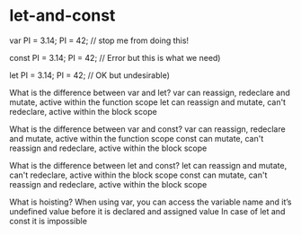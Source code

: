 # let-and-const

var PI = 3.14;
PI = 42; // stop me from doing this!

const PI = 3.14;
PI = 42; // Error but this is what we need)

let PI = 3.14;
PI = 42; // OK but undesirable)

What is the difference between var and let?
var can reassign, redeclare and mutate, active within the function scope
let can reassign and mutate, can't redeclare, active within the block scope

What is the difference between var and const?
var can reassign, redeclare and mutate, active within the function scope
const can mutate, can't reassign and redeclare, active within the block scope

What is the difference between let and const?
let can reassign and mutate, can't redeclare, active within the block scope
const can mutate, can't reassign and redeclare, active within the block scope

What is hoisting?
When using var, you can access the variable name and it’s undefined value before it is declared and assigned value
In case of let and const it is impossible